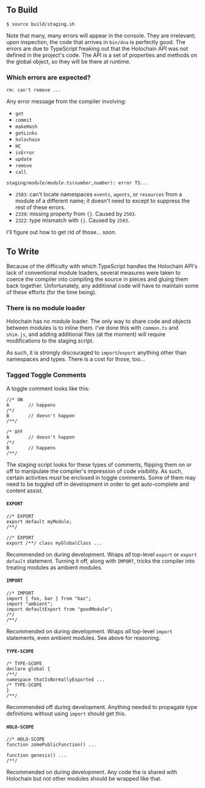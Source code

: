 ## To Build

    $ source build/staging.sh

Note that many, many errors will appear in the console.  They are irrelevant; upon inspection, the code that arrives in `bin/dna` is perfectly good.  The errors are due to TypeScript freaking out that the Holochain API was not defined in the project's code.  The API is a set of properties and methods on the global object, so they will be there at runtime.

### Which errors are expected?

`rm: can't remove ...`

Any error message from the compiler involving:
- `get`
- `commit`
- `makeHash`
- `getLinks`
- `holochain`
- `HC`
- `isError`
- `update`
- `remove`
- `call`

`staging/`*`module`*`/`*`module`*`.ts(`*`number`*`,`*`number`*`): error TS`*`...`*
- `2503`: can't locate namespaces `events`, `agents`, or `resources` from a module of a different name; it doesn't need to except to suppress the rest of these errors.
- `2339`: missing property from `{}`.  Caused by `2503`.
- `2322`: type mismatch with `{}`.  Caused by `2503`.

I'll figure out how to get rid of those... soon.

## To Write

Because of the difficulty with which TypeScript handles the Holochain API's lack of conventional module loaders, several measures were taken to coerce the compiler into compiling the source in pieces and gluing them back together.  Unfortunately, any additional code will have to maintain some of these efforts (for the time being).

### There is no module loader

Holochain has no module loader.  The only way to share code and objects between modules is to inline them.  I've done this with `common.ts` and `shim.js`, and adding additional files (at the moment) will require modifications to the staging script.

As such, it is strongly discouraged to `import`/`export` anything other than namespaces and types.  There is a cost for those, too...

### Tagged Toggle Comments

A toggle comment looks like this:

    //* ON
    A       // happens
    /*/
    B       // doesn't happen
    /**/

    /* OFF
    A       // doesn't happen
    /*/
    B       // happens
    /**/

The staging script looks for these types of comments, flipping them on or off to manipulate the compiler's impression of code visibility.  As such, certain activities *must* be enclosed in toggle comments.  Some of them may need to be toggled off in development in order to get auto-complete and content assist.

#### `EXPORT`

    //* EXPORT
    export default myModule;
    /**/

    //* EXPORT
    export /**/ class myGlobalClass ...


Recommended on during development.  Wraps *all* top-level `export` or `export default` statement.  Turning it off, along with `IMPORT`, tricks the compiler into treating modules as ambient modules.

#### `IMPORT`

    //* IMPORT
    import { foo, bar } from "baz";
    import "ambient";
    import defaultExport from "goodModule";
    /*/
    /**/

Recommended on during development.  Wraps *all* top-level `import` statements, even ambient modules.  See above for reasoning.

#### `TYPE-SCOPE`

    /* TYPE-SCOPE
    declare global {
    /**/
    namespace thatIsNormallyExported ...
    /* TYPE-SCOPE
    }
    /**/

Recommended off during development.  Anything needed to propagate type definitions without using `import` should get this.

#### `HOLO-SCOPE`

    //* HOLO-SCOPE
    function zomePublicFunction() ...

    function genesis() ...
    /**/

Recommended on during development.  Any code the is shared with Holochain but not other modules should be wrapped like that.
